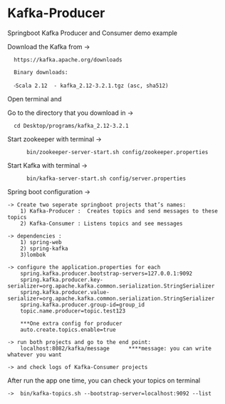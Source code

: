 # Kafka-Producer
Springboot Kafka Producer and Consumer demo example


Download the Kafka from -> 
      
      https://kafka.apache.org/downloads
			
      Binary downloads:
	    
      ⁃Scala 2.12  - kafka_2.12-3.2.1.tgz (asc, sha512)


Open terminal and 

Go to the directory that you download in -> 

      cd Desktop/programs/kafka_2.12-3.2.1

Start zookeeper with terminal -> 
				
          bin/zookeeper-server-start.sh config/zookeeper.properties
Start Kafka with terminal -> 
				
          bin/kafka-server-start.sh config/server.properties


Spring boot configuration ->

	-> Create two seperate springboot projects that’s names: 
		1) Kafka-Producer :  Creates topics and send messages to these topics
		2) Kafka-Consumer : Listens topics and see messages

	-> dependencies : 
		1) spring-web 
		2) spring-kafka 
		3)lombok

	-> configure the application.properties for each 
        spring.kafka.producer.bootstrap-servers=127.0.0.1:9092
        spring.kafka.producer.key-serializer=org.apache.kafka.common.serialization.StringSerializer
        spring.kafka.producer.value-serializer=org.apache.kafka.common.serialization.StringSerializer
        spring.kafka.producer.group-id=group_id
        topic.name.producer=topic.test123
		
		***One extra config for producer
        auto.create.topics.enable=true

	-> run both projects and go to the end point:
		localhost:8082/kafka/message      ****message: you can write whatever you want
	
	-> and check logs of Kafka-Consumer projects 




After run the app one time, you can check your topics on terminal 	
	
    ->  bin/kafka-topics.sh --bootstrap-server=localhost:9092 --list
		
		
	
						
						
